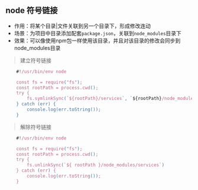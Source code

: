 ## node 符号链接

* 作用：将某个目录|文件关联到另一个目录下，形成修改连动
* 场景：为项目中目录添加配套`package.json`，关联到`node_modules`目录下
* 效果：可以像使用npm包一样使用该目录，并且对该目录的修改会同步到node_modules目录

> 建立符号链接  

```js
	#!/usr/bin/env node

	const fs = require("fs");
	const rootPath = process.cwd();
	try {
	    fs.symlinkSync(`${rootPath}/services`, `${rootPath}/node_modules/services`, "dir");
	} catch (err) {
	    console.log(err.toString());
	}
```

> 解除符号链接
 
```js
	#!/usr/bin/env node 

	const fs = require("fs");
	const rootPath = process.cwd();
	try {
	    fs.unlinkSync(`${ rootPath }/node_modules/services`)
	} catch (err) {
	    console.log(err.toString());
	}
```